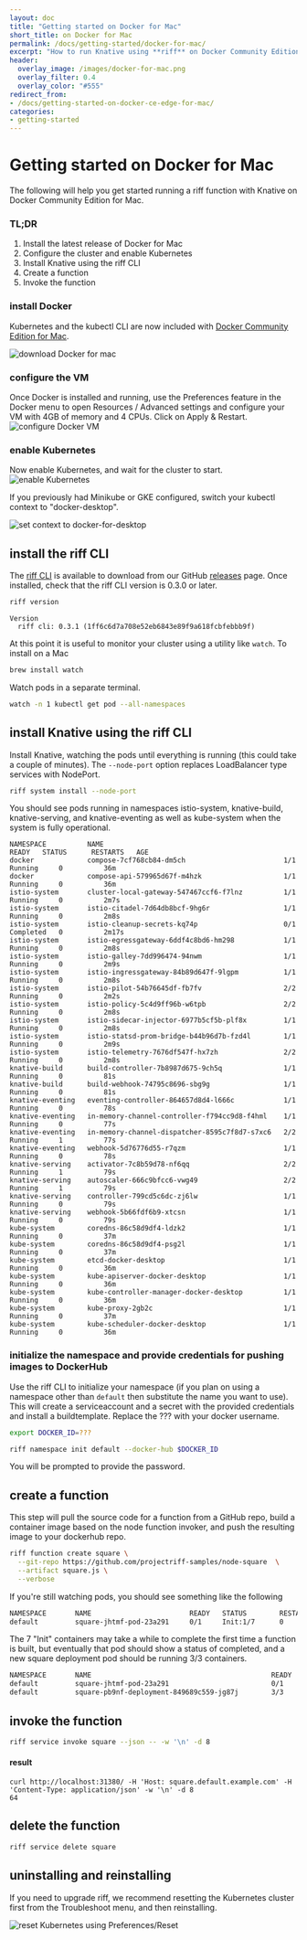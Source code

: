 ```yaml
---
layout: doc
title: "Getting started on Docker for Mac"
short_title: on Docker for Mac
permalink: /docs/getting-started/docker-for-mac/
excerpt: "How to run Knative using **riff** on Docker Community Edition for Mac"
header:
  overlay_image: /images/docker-for-mac.png
  overlay_filter: 0.4
  overlay_color: "#555"
redirect_from:
- /docs/getting-started-on-docker-ce-edge-for-mac/
categories:
- getting-started
---
```


# Getting started on Docker for Mac

The following will help you get started running a riff function with Knative on Docker Community Edition for Mac.

### TL;DR

1. Install the latest release of Docker for Mac
1. Configure the cluster and enable Kubernetes
1. Install Knative using the riff CLI
1. Create a function
1. Invoke the function

### install Docker

Kubernetes and the kubectl CLI are now included with [Docker Community Edition for Mac](https://store.docker.com/editions/community/docker-ce-desktop-mac).

![download Docker for mac](/images/docker-for-mac-download.png)

### configure the VM

Once Docker is installed and running, use the Preferences feature in the Docker menu to open Resources / Advanced settings and configure your VM with 4GB of memory and 4 CPUs. Click on Apply & Restart.
![configure Docker VM](/images/docker-for-mac-vm-config-4gb.png)

### enable Kubernetes

Now enable Kubernetes, and wait for the cluster to start.
![enable Kubernetes](/images/docker-for-mac-kubernetes.png)

If you previously had Minikube or GKE configured, switch your kubectl context to "docker-desktop".

![set context to docker-for-desktop](/images/docker-for-mac-context.png)

## install the riff CLI

The [riff CLI](https://github.com/projectriff/riff/) is available to download from our GitHub [releases](https://github.com/projectriff/riff/releases) page. Once installed, check that the riff CLI version is 0.3.0 or later.

```sh
riff version
```
```
Version
  riff cli: 0.3.1 (1ff6c6d7a708e52eb6843e89f9a618fcbfebbb9f)
```

At this point it is useful to monitor your cluster using a utility like `watch`. To install on a Mac

```sh
brew install watch
```

Watch pods in a separate terminal.

```sh
watch -n 1 kubectl get pod --all-namespaces
```

## install Knative using the riff CLI

Install Knative, watching the pods until everything is running (this could take a couple of minutes). The `--node-port` option replaces LoadBalancer type services with NodePort.

```sh
riff system install --node-port
```

You should see pods running in namespaces istio-system, knative-build, knative-serving, and knative-eventing as well as kube-system when the system is fully operational. 

```
NAMESPACE          NAME                                            READY   STATUS      RESTARTS   AGE
docker             compose-7cf768cb84-dm5ch                        1/1     Running     0          36m
docker             compose-api-579965d67f-m4hzk                    1/1     Running     0          36m
istio-system       cluster-local-gateway-547467ccf6-f7lnz          1/1     Running     0          2m7s
istio-system       istio-citadel-7d64db8bcf-9hg6r                  1/1     Running     0          2m8s
istio-system       istio-cleanup-secrets-kq74p                     0/1     Completed   0          2m17s
istio-system       istio-egressgateway-6ddf4c8bd6-hm298            1/1     Running     0          2m8s
istio-system       istio-galley-7dd996474-94nwm                    1/1     Running     0          2m9s
istio-system       istio-ingressgateway-84b89d647f-9lgpm           1/1     Running     0          2m8s
istio-system       istio-pilot-54b76645df-fb7fv                    2/2     Running     0          2m2s
istio-system       istio-policy-5c4d9ff96b-w6tpb                   2/2     Running     0          2m8s
istio-system       istio-sidecar-injector-6977b5cf5b-plf8x         1/1     Running     0          2m8s
istio-system       istio-statsd-prom-bridge-b44b96d7b-fzd4l        1/1     Running     0          2m9s
istio-system       istio-telemetry-7676df547f-hx7zh                2/2     Running     0          2m8s
knative-build      build-controller-7b8987d675-9ch5q               1/1     Running     0          81s
knative-build      build-webhook-74795c8696-sbg9g                  1/1     Running     0          81s
knative-eventing   eventing-controller-864657d8d4-l666c            1/1     Running     0          78s
knative-eventing   in-memory-channel-controller-f794cc9d8-f4hml    1/1     Running     0          77s
knative-eventing   in-memory-channel-dispatcher-8595c7f8d7-s7xc6   2/2     Running     1          77s
knative-eventing   webhook-5d76776d55-r7qzm                        1/1     Running     0          78s
knative-serving    activator-7c8b59d78-nf6qq                       2/2     Running     1          79s
knative-serving    autoscaler-666c9bfcc6-vwg49                     2/2     Running     1          79s
knative-serving    controller-799cd5c6dc-zj6lw                     1/1     Running     0          79s
knative-serving    webhook-5b66fdf6b9-xtcsn                        1/1     Running     0          79s
kube-system        coredns-86c58d9df4-ldzk2                        1/1     Running     0          37m
kube-system        coredns-86c58d9df4-psg2l                        1/1     Running     0          37m
kube-system        etcd-docker-desktop                             1/1     Running     0          36m
kube-system        kube-apiserver-docker-desktop                   1/1     Running     0          36m
kube-system        kube-controller-manager-docker-desktop          1/1     Running     0          36m
kube-system        kube-proxy-2gb2c                                1/1     Running     0          37m
kube-system        kube-scheduler-docker-desktop                   1/1     Running     0          36m
```

### initialize the namespace and provide credentials for pushing images to DockerHub

Use the riff CLI to initialize your namespace (if you plan on using a namespace other than `default` then substitute the name you want to use). This will create a serviceaccount and a secret with the provided credentials and install a buildtemplate. Replace the ??? with your docker username.

```sh
export DOCKER_ID=???
```

```sh
riff namespace init default --docker-hub $DOCKER_ID
```

You will be prompted to provide the password.

## create a function

This step will pull the source code for a function from a GitHub repo, build a container image based on the node function invoker, and push the resulting image to your dockerhub repo.

```sh
riff function create square \
  --git-repo https://github.com/projectriff-samples/node-square  \
  --artifact square.js \
  --verbose
```

If you're still watching pods, you should see something like the following

```sh
NAMESPACE       NAME                        READY   STATUS        RESTARTS   AGE
default         square-jhtmf-pod-23a291     0/1     Init:1/7      0          16s
```

The 7 "Init" containers may take a while to complete the first time a function is built, but eventually that pod should show a status of completed, and a new square deployment pod should be running 3/3 containers.

```sh
NAMESPACE       NAME                                            READY   STATUS      RESTARTS   AGE
default         square-jhtmf-pod-23a291                         0/1     Completed   0          101s
default         square-pb9nf-deployment-849689c559-jg87j        3/3     Running     0          44s
```

## invoke the function

```sh
riff service invoke square --json -- -w '\n' -d 8
```

#### result

```
curl http://localhost:31380/ -H 'Host: square.default.example.com' -H 'Content-Type: application/json' -w '\n' -d 8
64
```

## delete the function

```sh
riff service delete square
```

## uninstalling and reinstalling
If you need to upgrade riff, we recommend resetting the Kubernetes cluster first from the Troubleshoot menu, and then reinstalling.

![reset Kubernetes using Preferences/Reset](/images/docker-for-mac-reset-kubernetes.png)

